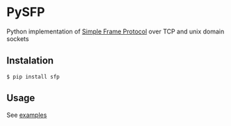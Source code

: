 # PySFP
Python implementation of [Simple Frame Protocol](https://github.com/xenocorn/SFP/blob/master/README.md)
over TCP and unix domain sockets
## Instalation
    $ pip install sfp
## Usage
See [examples](https://github.com/xenocorn/PySFP/tree/master/src/examples)

